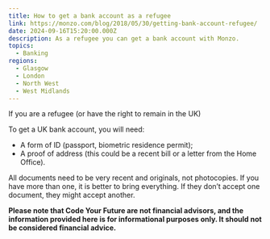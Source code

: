```yaml
---
title: How to get a bank account as a refugee
link: https://monzo.com/blog/2018/05/30/getting-bank-account-refugee/
date: 2024-09-16T15:20:00.000Z
description: As a refugee you can get a bank account with Monzo.
topics:
  - Banking
regions:
  - Glasgow
  - London
  - North West
  - West Midlands
---
```

If you are a refugee (or have the right to remain in the UK)

To get a UK bank account, you will need:

* A form of ID (passport, biometric residence permit);
* A proof of address (this could be a recent bill or a letter from the Home Office).

All documents need to be very recent and originals, not photocopies. If you have more than one, it is better to bring everything. If they don’t accept one document, they might accept another.


**Please note that Code Your Future are not financial advisors, and the information provided here is for informational purposes only. It should not be considered financial advice.**

